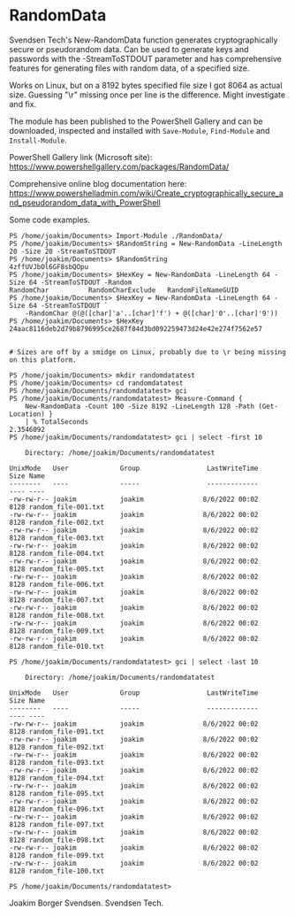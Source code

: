 # RandomData
Svendsen Tech's New-RandomData function generates cryptographically secure or pseudorandom data. Can be used to generate keys and passwords with the -StreamToSTDOUT parameter and has comprehensive features for generating files with random data, of a specified size.

Works on Linux, but on a 8192 bytes specified file size I got 8064 as actual size. Guessing "\r" missing once per line is the difference. 
Might investigate and fix.

The module has been published to the PowerShell Gallery and can be downloaded, inspected and installed with `Save-Module`, `Find-Module` and `Install-Module`.

PowerShell Gallery link (Microsoft site): https://www.powershellgallery.com/packages/RandomData/

Comprehensive online blog documentation here: 
https://www.powershelladmin.com/wiki/Create_cryptographically_secure_and_pseudorandom_data_with_PowerShell


Some code examples.

```
PS /home/joakim/Documents> Import-Module ./RandomData/                                              
PS /home/joakim/Documents> $RandomString = New-RandomData -LineLength 20 -Size 20 -StreamToSTDOUT
PS /home/joakim/Documents> $RandomString                                                         
4zffUVJbOl6GF8sbQOpu
PS /home/joakim/Documents> $HexKey = New-RandomData -LineLength 64 -Size 64 -StreamToSTDOUT -Random
RandomChar          RandomCharExclude   RandomFileNameGUID  
PS /home/joakim/Documents> $HexKey = New-RandomData -LineLength 64 -Size 64 -StreamToSTDOUT `
    -RandomChar @(@([char]'a'..[char]'f') + @([char]'0'..[char]'9'))      
PS /home/joakim/Documents> $HexKey                                                                                             24aac8116deb2d79b8796995ce2687f84d3bd092259473d24e42e274f7562e57


# Sizes are off by a smidge on Linux, probably due to \r being missing on this platform.

PS /home/joakim/Documents> mkdir randomdatatest                         
PS /home/joakim/Documents> cd randomdatatest
PS /home/joakim/Documents/randomdatatest> gci
PS /home/joakim/Documents/randomdatatest> Measure-Command { 
    New-RandomData -Count 100 -Size 8192 -LineLength 128 -Path (Get-Location) }
    | % TotalSeconds      
2.3546092
PS /home/joakim/Documents/randomdatatest> gci | select -first 10

    Directory: /home/joakim/Documents/randomdatatest

UnixMode   User             Group                 LastWriteTime           Size Name
--------   ----             -----                 -------------           ---- ----
-rw-rw-r-- joakim           joakim               8/6/2022 00:02           8128 random_file-001.txt
-rw-rw-r-- joakim           joakim               8/6/2022 00:02           8128 random_file-002.txt
-rw-rw-r-- joakim           joakim               8/6/2022 00:02           8128 random_file-003.txt
-rw-rw-r-- joakim           joakim               8/6/2022 00:02           8128 random_file-004.txt
-rw-rw-r-- joakim           joakim               8/6/2022 00:02           8128 random_file-005.txt
-rw-rw-r-- joakim           joakim               8/6/2022 00:02           8128 random_file-006.txt
-rw-rw-r-- joakim           joakim               8/6/2022 00:02           8128 random_file-007.txt
-rw-rw-r-- joakim           joakim               8/6/2022 00:02           8128 random_file-008.txt
-rw-rw-r-- joakim           joakim               8/6/2022 00:02           8128 random_file-009.txt
-rw-rw-r-- joakim           joakim               8/6/2022 00:02           8128 random_file-010.txt

PS /home/joakim/Documents/randomdatatest> gci | select -last 10 

    Directory: /home/joakim/Documents/randomdatatest

UnixMode   User             Group                 LastWriteTime           Size Name
--------   ----             -----                 -------------           ---- ----
-rw-rw-r-- joakim           joakim               8/6/2022 00:02           8128 random_file-091.txt
-rw-rw-r-- joakim           joakim               8/6/2022 00:02           8128 random_file-092.txt
-rw-rw-r-- joakim           joakim               8/6/2022 00:02           8128 random_file-093.txt
-rw-rw-r-- joakim           joakim               8/6/2022 00:02           8128 random_file-094.txt
-rw-rw-r-- joakim           joakim               8/6/2022 00:02           8128 random_file-095.txt
-rw-rw-r-- joakim           joakim               8/6/2022 00:02           8128 random_file-096.txt
-rw-rw-r-- joakim           joakim               8/6/2022 00:02           8128 random_file-097.txt
-rw-rw-r-- joakim           joakim               8/6/2022 00:02           8128 random_file-098.txt
-rw-rw-r-- joakim           joakim               8/6/2022 00:02           8128 random_file-099.txt
-rw-rw-r-- joakim           joakim               8/6/2022 00:02           8128 random_file-100.txt

PS /home/joakim/Documents/randomdatatest> 

```

Joakim Borger Svendsen. Svendsen Tech.
